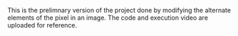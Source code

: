 This is the prelimnary version of the project done by modifying the alternate elements of the pixel in an image.
The code and execution video are uploaded for reference.
